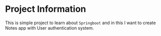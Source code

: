 # Project Information

This is simple project to learn about `Springboot` and in this I want to create Notes app with User authentication system.
